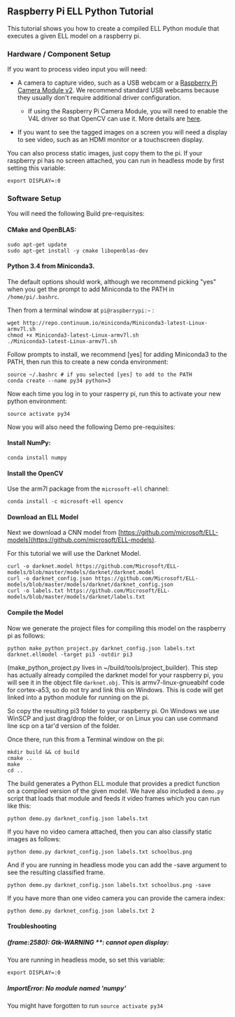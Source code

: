 ## Raspberry Pi ELL Python Tutorial

This tutorial shows you how to create a compiled ELL Python module 
that executes a given ELL model on a raspberry pi.


### Hardware / Component Setup

If you want to process video input you will need:

* A camera to capture video, such as a USB webcam or a [Raspberry Pi Camera Module v2](https://www.raspberrypi.org/products/camera-module-v2/). We recommend standard USB webcams because they usually don't require additional driver configuration.
   * If using the Raspberry Pi Camera Module, you will need to enable the V4L driver so that OpenCV can use it. More details are [here](https://www.raspberrypi.org/forums/viewtopic.php?t=62364).

* If you want to see the tagged images on a screen you will need a display to see video, such as an HDMI monitor or a touchscreen display.

You can also process static images, just copy them to the pi.  If your raspberry pi has no screen attached, you can run in headless mode by first setting this variable:

    export DISPLAY=:0

### Software Setup

You will need the following Build pre-requisites:

#### CMake and OpenBLAS:

    sudo apt-get update
    sudo apt-get install -y cmake libopenblas-dev

#### Python 3.4 from Miniconda3. 

The default options should work, although we recommend picking "yes" when you get the prompt to add Miniconda to the PATH in `/home/pi/.bashrc`.

Then from a terminal window at `pi@raspberrypi:~` :

    wget http://repo.continuum.io/miniconda/Miniconda3-latest-Linux-armv7l.sh
    chmod +x Miniconda3-latest-Linux-armv7l.sh
    ./Miniconda3-latest-Linux-armv7l.sh

Follow prompts to install, we recommend [yes] for adding Miniconda3 to the PATH, then run this to create a new conda environment:

    source ~/.bashrc # if you selected [yes] to add to the PATH
    conda create --name py34 python=3

Now each time you log in to your rasperry pi, run this to activate
your new python environment:

    source activate py34

Now you will also need the following Demo pre-requisites:

#### Install NumPy:
    conda install numpy

#### Install the OpenCV

Use the arm7l package from the `microsoft-ell` channel:
```
conda install -c microsoft-ell opencv
```

#### Download an ELL Model

Next we download a CNN model from 
[https://github.com/microsoft/ELL-models](https://github.com/microsoft/ELL-models).

For this tutorial we will use the Darknet Model.

    curl -o darknet.model https://github.com/Microsoft/ELL-models/blob/master/models/darknet/darknet.model 
    curl -o darknet_config.json https://github.com/Microsoft/ELL-models/blob/master/models/darknet/darknet_config.json
    curl -o labels.txt https://github.com/Microsoft/ELL-models/blob/master/models/darknet/labels.txt

#### Compile the Model

Now we generate the project files for compiling this model on the raspberry pi as follows:

    python make_python_project.py darknet_config.json labels.txt darknet.ellmodel -target pi3 -outdir pi3

(make_python_project.py lives in ~/build/tools/project_builder).
This step has actually already compiled the darknet model for your
raspberry pi, you will see it in the object file `darknet.obj`.
This is armv7-linux-gnueabihf code for cortex-a53, so do not try
and link this on Windows.  This is code will get linked into a python module for running on the pi.

So copy the resulting pi3 folder to your raspberry pi.  On Windows
we use WinSCP and just drag/drop the folder, or on Linux you can use 
command line scp on a tar'd version of the folder.

Once there, run this from a Terminal window on the pi:

    mkdir build && cd build
    cmake ..
    make
    cd ..

The build generates a Python ELL module that provides a predict function on a compiled version of the given model.
We have also included a `demo.py` script that loads that module and feeds it video frames which you can run like this:

    python demo.py darknet_config.json labels.txt 

If you have no video camera attached, then you can also classify static images as follows:

    python demo.py darknet_config.json labels.txt schoolbus.png

And if you are running in headless mode you can add the -save argument
to see the resulting classified frame.

    python demo.py darknet_config.json labels.txt schoolbus.png -save

If you have more than one video camera you can provide the camera index:

    python demo.py darknet_config.json labels.txt 2

#### Troubleshooting

##### (frame:2580): Gtk-WARNING **: cannot open display:

You are running in headless mode, so set this variable:

    export DISPLAY=:0

##### ImportError: No module named 'numpy'

You might have forgotten to run `source activate py34`

